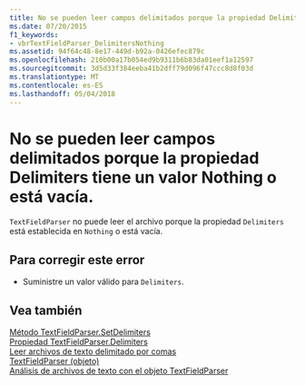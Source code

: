 ```yaml
---
title: No se pueden leer campos delimitados porque la propiedad Delimiters tiene un valor Nothing o está vacía.
ms.date: 07/20/2015
f1_keywords:
- vbrTextFieldParser_DelimitersNothing
ms.assetid: 94f64c48-8e17-449d-b92a-0426efec879c
ms.openlocfilehash: 210b00a17b054ed9b9311b6b83da01eef1a12597
ms.sourcegitcommit: 3d5d33f384eeba41b2dff79d096f47ccc8d8f03d
ms.translationtype: MT
ms.contentlocale: es-ES
ms.lasthandoff: 05/04/2018
---
```

# <a name="unable-to-read-delimited-fields-because-delimiters-is-nothing-or-empty"></a>No se pueden leer campos delimitados porque la propiedad Delimiters tiene un valor Nothing o está vacía.
`TextFieldParser` no puede leer el archivo porque la propiedad `Delimiters` está establecida en `Nothing` o está vacía.  
  
## <a name="to-correct-this-error"></a>Para corregir este error  
  
-   Suministre un valor válido para `Delimiters`.  
  
## <a name="see-also"></a>Vea también  
 [Método TextFieldParser.SetDelimiters](http://msdn.microsoft.com/library/21fa40ec-5866-4d0e-9fd9-c708a190dcc9)  
 [Propiedad TextFieldParser.Delimiters](http://msdn.microsoft.com/library/4eb18f4d-3011-40a9-b668-be93eed0444f)  
 [Leer archivos de texto delimitado por comas](../../visual-basic/developing-apps/programming/drives-directories-files/how-to-read-from-comma-delimited-text-files.md)  
 [TextFieldParser (objeto)](../../visual-basic/language-reference/objects/textfieldparser-object.md)  
 [Análisis de archivos de texto con el objeto TextFieldParser](../../visual-basic/developing-apps/programming/drives-directories-files/parsing-text-files-with-the-textfieldparser-object.md)
